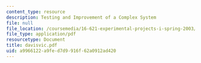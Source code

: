 ```yaml
---
content_type: resource
description: Testing and Improvement of a Complex System
file: null
file_location: /coursemedia/16-621-experimental-projects-i-spring-2003/a9966122a9fed7d9916f62a0912ad420_davisvic.pdf
file_type: application/pdf
resourcetype: Document
title: davisvic.pdf
uid: a9966122-a9fe-d7d9-916f-62a0912ad420
---
```

